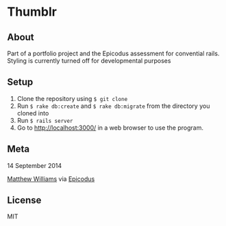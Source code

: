 # Thumblr

## About

Part of a portfolio project and the Epicodus assessment for convential rails.
Styling is currently turned off for developmental purposes

## Setup

1. Clone the repository using `$ git clone`
1. Run `$ rake db:create` and `$ rake db:migrate` from the directory you cloned into
1. Run `$ rails server`
1. Go to [http://localhost:3000/](http://localhost:3000/) in a web browser to use the program.

## Meta

14 September 2014


[Matthew Williams](http://github.com/mattwilliams85)
via [Epicodus](http://www.learnhowtoprogram.com)

## License
MIT